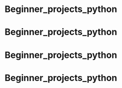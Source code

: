 # Beginner_projects_python
# Beginner_projects_python
# Beginner_projects_python
# Beginner_projects_python
